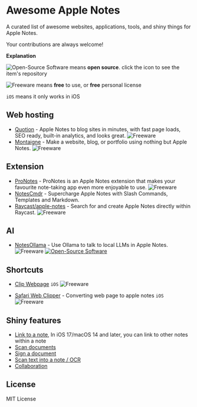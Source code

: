 # Awesome Apple Notes

A curated list of awesome websites, applications, tools, and shiny things for Apple Notes.

Your contributions are always welcome!

**Explanation**

![Open-Source Software][OSS Icon] means **open source**. click the icon to see the item's repository

![Freeware][Freeware Icon] means **free** to use, or **free** personal license

`iOS` means it only works in iOS

## Web hosting

- [Quotion](https://quotion.co/) - Apple Notes to blog sites in minutes, with fast page loads, SEO ready, built-in analytics, and looks great. ![Freeware][Freeware Icon]
- [Montaigne](https://montaigne.io/) - Make a website, blog, or portfolio using nothing but Apple Notes. ![Freeware][Freeware Icon]

## Extension

- [ProNotes](https://www.pronotes.app) - ProNotes is an Apple Notes extension that makes your favourite note-taking app even more enjoyable to use. ![Freeware][Freeware Icon]
- [NotesCmdr](https://smallest.app/notescmdr/) - Supercharge Apple Notes with Slash Commands, Templates and Markdown.
- [Raycast/apple-notes](https://www.raycast.com/raycast/apple-notes) - Search for and create Apple Notes directly within Raycast. ![Freeware][Freeware Icon]

## AI

- [NotesOllama](https://smallest.app/notesollama/) - Use Ollama to talk to local LLMs in Apple Notes. ![Freeware][Freeware Icon] [![Open-Source Software][OSS Icon]](https://github.com/andersrex/notesollama)

## Shortcuts

- [Clip Webpage](https://www.icloud.com/shortcuts/2da7ad7272584e3d8ee26a9f5a47b5a7) `iOS` ![Freeware][Freeware Icon]

- [Safari Web Clipper](https://www.icloud.com/shortcuts/2630fd01fc1346839ddb8b5ca5df2d24) - Converting web page to apple notes `iOS` ![Freeware][Freeware Icon]

## Shiny features

- [Link to a note](https://support.apple.com/en-us/118442#:~:text=to%20your%20notes.-,Link%20to%20a%20note,-In%20iOS%2017), In iOS 17/macOS 14 and later, you can link to other notes within a note
- [Scan documents](https://support.apple.com/en-us/108963#:~:text=iPhone%20or%20iPad.-,Scan%20a%20document,-Open%20Notes%20and)
- [Sign a document](https://support.apple.com/en-us/108963#:~:text=your%20Mac.-,Sign%20a%20document,-Open%20Notes%2C%20then)
- [Scan text into a note / OCR](https://support.apple.com/guide/iphone/scan-text-and-documents-iph653f28965/ios)
- [Collaboration](https://support.apple.com/guide/iphone/share-and-collaborate-iphe4d04f674/ios)

[OSS Icon]: https://jaywcjlove.github.io/sb/ico/min-oss.svg "Open Source Software"
[Freeware Icon]: https://jaywcjlove.github.io/sb/ico/min-free.svg "Freeware"

## License

MIT License
